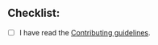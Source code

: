 <!-- Put X in the box below to confirm -->

## Checklist:

- [ ] I have read the [Contributing guidelines](https://github.com/SillyTavern/SillyTavern/blob/release/CONTRIBUTING.md).
